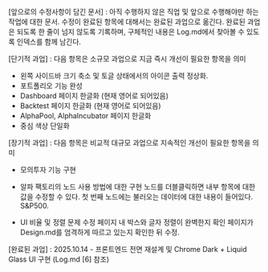 [앞으로의 수정사항이 담긴 문서]
: 아직 수행하지 않은 직업 및 앞으로 수행해야만 하는 작업에 대한 문서.
수정이 완료된 항목에 대해서는 완료된 과업으로 옮긴다.
완료된 과업은 되도록 한 줄이 넘지 않도록 기록하며, 구체적인 내용은 Log.md에서 찾아볼 수 있도록 인덱스를 함께 남긴다.



[단기적 과업]
: 다음 항목은 소규모 과업으로 지금 즉시 개선이 필요한 항목을 의미

- 왼쪽 사이드바 크기 축소 및 토글 상태에서의 아이콘 출력 정상화.
- 포트폴리오 기능 완성
- Dashboard 페이지 한글화 (현재 영어로 되어있음)
- Backtest 페이지 한글화 (현재 영어로 되어있음)
- AlphaPool, AlphaIncubator 페이지 한글화
- 중심 색상 단일화


[장기적 과업]
: 다음 항목은 비교적 대규모 과업으로 지속적인 개선이 필요한 항목을 의미

- 모의투자 기능 구현
- 알파 팩토리의 노드 사용 방법에 대한 구현
    노드를 더블클릭하면 내부 항목에 대한 값을 수정할 수 있다.
    첫 번째 노드에는 불러오는 데이터에 대한 내용이 들어있다. S&P500.

- UI 비율 및 정렬 문제 수정
    페이지 내 박스와 글자 정렬이 완벽한지 확인
    페이지가 Design.md를 엄격하게 따르고 있는지 확인한 뒤 수정.



[완료된 과업]
: 2025.10.14 - 프론트엔드 전면 재설계 및 Chrome Dark + Liquid Glass UI 구현 (Log.md [6] 참조)